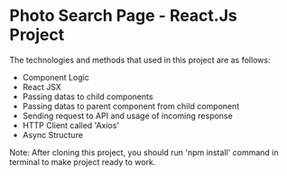 # Photo Search Page - React.Js Project

The technologies and methods that used in this project are as follows:

- Component Logic
- React JSX
- Passing datas to child components
- Passing datas to parent component from child component
- Sending request to API and usage of incoming response
- HTTP Client called 'Axios'
- Async Structure

Note: After cloning this project, you should run 'npm install' command in terminal to make project ready to work.
